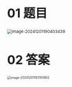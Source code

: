 # 01 题目

<img src="C:\Users\Administrator\AppData\Roaming\Typora\typora-user-images\image-20241201190403439.png" alt="image-20241201190403439" style="zoom: 67%;" />



# 02 答案

<img src="C:\Users\Administrator\AppData\Roaming\Typora\typora-user-images\image-20241201193155902.png" alt="image-20241201193155902" style="zoom: 50%;" />